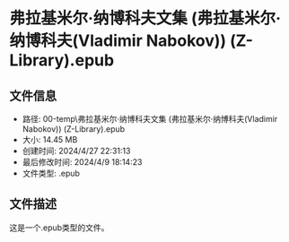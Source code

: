 ﻿# 弗拉基米尔·纳博科夫文集 (弗拉基米尔·纳博科夫(Vladimir Nabokov)) (Z-Library).epub

## 文件信息
- 路径: 00-temp\弗拉基米尔·纳博科夫文集 (弗拉基米尔·纳博科夫(Vladimir Nabokov)) (Z-Library).epub
- 大小: 14.45 MB
- 创建时间: 2024/4/27 22:31:13
- 最后修改时间: 2024/4/9 18:14:23
- 文件类型: .epub

## 文件描述
这是一个.epub类型的文件。

